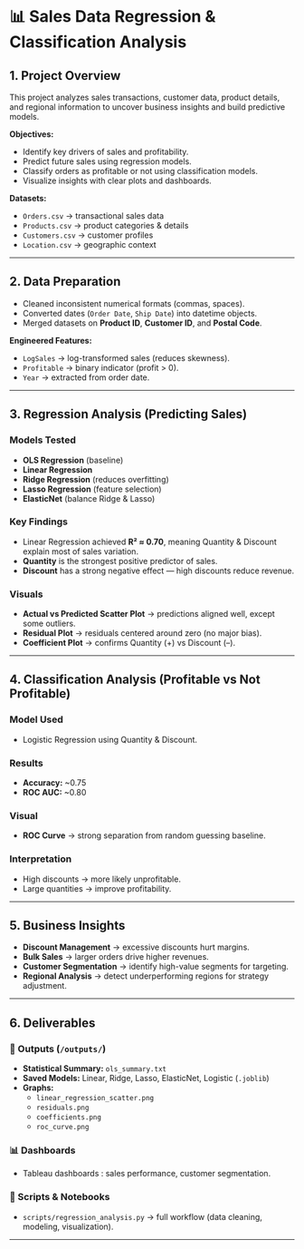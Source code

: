 # 📊 Sales Data Regression & Classification Analysis

## 1. Project Overview
This project analyzes sales transactions, customer data, product details, and regional information to uncover business insights and build predictive models.

**Objectives:**
- Identify key drivers of sales and profitability.  
- Predict future sales using regression models.  
- Classify orders as profitable or not using classification models.  
- Visualize insights with clear plots and dashboards.  

**Datasets:**
- `Orders.csv` → transactional sales data  
- `Products.csv` → product categories & details  
- `Customers.csv` → customer profiles  
- `Location.csv` → geographic context  

---

## 2. Data Preparation
- Cleaned inconsistent numerical formats (commas, spaces).  
- Converted dates (`Order Date`, `Ship Date`) into datetime objects.  
- Merged datasets on **Product ID**, **Customer ID**, and **Postal Code**.  

**Engineered Features:**
- `LogSales` → log-transformed sales (reduces skewness).  
- `Profitable` → binary indicator (profit > 0).  
- `Year` → extracted from order date.  

---

## 3. Regression Analysis (Predicting Sales)

### Models Tested
- **OLS Regression** (baseline)  
- **Linear Regression**  
- **Ridge Regression** (reduces overfitting)  
- **Lasso Regression** (feature selection)  
- **ElasticNet** (balance Ridge & Lasso)  

### Key Findings
- Linear Regression achieved **R² ≈ 0.70**, meaning Quantity & Discount explain most of sales variation.  
- **Quantity** is the strongest positive predictor of sales.  
- **Discount** has a strong negative effect — high discounts reduce revenue.  

### Visuals
- **Actual vs Predicted Scatter Plot** → predictions aligned well, except some outliers.  
- **Residual Plot** → residuals centered around zero (no major bias).  
- **Coefficient Plot** → confirms Quantity (+) vs Discount (–).  

---

## 4. Classification Analysis (Profitable vs Not Profitable)

### Model Used
- Logistic Regression using Quantity & Discount.  

### Results
- **Accuracy:** ~0.75  
- **ROC AUC:** ~0.80  

### Visual
- **ROC Curve** → strong separation from random guessing baseline.  

### Interpretation
- High discounts → more likely unprofitable.  
- Large quantities → improve profitability.  

---

## 5. Business Insights
- **Discount Management** → excessive discounts hurt margins.  
- **Bulk Sales** → larger orders drive higher revenues.  
- **Customer Segmentation** → identify high-value segments for targeting.  
- **Regional Analysis** → detect underperforming regions for strategy adjustment.  

---

## 6. Deliverables

### 📂 Outputs (`/outputs/`)
- **Statistical Summary:** `ols_summary.txt`  
- **Saved Models:** Linear, Ridge, Lasso, ElasticNet, Logistic (`.joblib`)  
- **Graphs:**  
  - `linear_regression_scatter.png`  
  - `residuals.png`  
  - `coefficients.png`  
  - `roc_curve.png`  

### 📊 Dashboards
- Tableau dashboards : sales performance, customer segmentation.  

### 🐍 Scripts & Notebooks
- `scripts/regression_analysis.py` → full workflow (data cleaning, modeling, visualization).  


---
